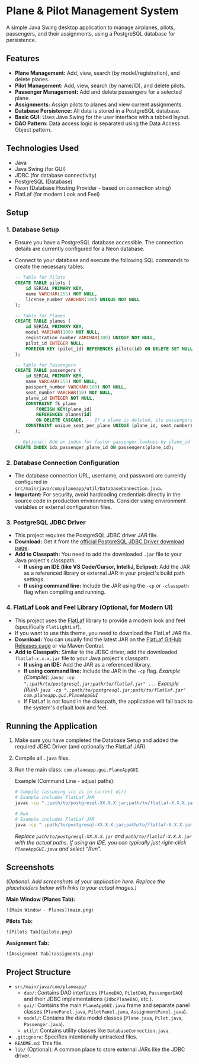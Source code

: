 # Plane & Pilot Management System

A simple Java Swing desktop application to manage airplanes, pilots, passengers, and their assignments, using a PostgreSQL database for persistence.

## Features

*   **Plane Management:** Add, view, search (by model/registration), and delete planes.
*   **Pilot Management:** Add, view, search (by name/ID), and delete pilots.
*   **Passenger Management:** Add and delete passengers for a selected plane.
*   **Assignments:** Assign pilots to planes and view current assignments.
*   **Database Persistence:** All data is stored in a PostgreSQL database.
*   **Basic GUI:** Uses Java Swing for the user interface with a tabbed layout.
*   **DAO Pattern:** Data access logic is separated using the Data Access Object pattern.

## Technologies Used

*   Java
*   Java Swing (for GUI)
*   JDBC (for database connectivity)
*   PostgreSQL (Database)
*   Neon (Database Hosting Provider - based on connection string)
*   FlatLaf (for modern Look and Feel)

## Setup

### 1. Database Setup

*   Ensure you have a PostgreSQL database accessible. The connection details are currently configured for a Neon database.
*   Connect to your database and execute the following SQL commands to create the necessary tables:

    ```sql
    -- Table for Pilots
    CREATE TABLE pilots (
        id SERIAL PRIMARY KEY,
        name VARCHAR(255) NOT NULL,
        license_number VARCHAR(100) UNIQUE NOT NULL
    );

    -- Table for Planes
    CREATE TABLE planes (
        id SERIAL PRIMARY KEY,
        model VARCHAR(100) NOT NULL,
        registration_number VARCHAR(100) UNIQUE NOT NULL,
        pilot_id INTEGER NULL,
        FOREIGN KEY (pilot_id) REFERENCES pilots(id) ON DELETE SET NULL -- If a pilot is deleted, set pilot_id to NULL
    );

    -- Table for Passengers
    CREATE TABLE passengers (
        id SERIAL PRIMARY KEY,
        name VARCHAR(255) NOT NULL,
        passport_number VARCHAR(100) NOT NULL,
        seat_number VARCHAR(10) NOT NULL,
        plane_id INTEGER NOT NULL,
        CONSTRAINT fk_plane
            FOREIGN KEY(plane_id)
            REFERENCES planes(id)
            ON DELETE CASCADE, -- If a plane is deleted, its passengers are also deleted
        CONSTRAINT unique_seat_per_plane UNIQUE (plane_id, seat_number) -- Ensure seat numbers are unique within each plane
    );

    -- Optional: Add an index for faster passenger lookups by plane_id
    CREATE INDEX idx_passenger_plane_id ON passengers(plane_id);
    ```

### 2. Database Connection Configuration

*   The database connection URL, username, and password are currently configured in `src/main/java/com/planeapp/util/DatabaseConnection.java`.
*   **Important:** For security, avoid hardcoding credentials directly in the source code in production environments. Consider using environment variables or external configuration files.

### 3. PostgreSQL JDBC Driver

*   This project requires the PostgreSQL JDBC driver JAR file.
*   **Download:** Get it from the [official PostgreSQL JDBC Driver download page](https://jdbc.postgresql.org/download/).
*   **Add to Classpath:** You need to add the downloaded `.jar` file to your Java project's classpath.
    *   **If using an IDE (like VS Code/Cursor, IntelliJ, Eclipse):** Add the JAR as a referenced library or external JAR in your project's build path settings.
    *   **If using command line:** Include the JAR using the `-cp` or `-classpath` flag when compiling and running.

### 4. FlatLaf Look and Feel Library (Optional, for Modern UI)

*   This project uses the [FlatLaf](https://www.formdev.com/flatlaf/) library to provide a modern look and feel (specifically `FlatLightLaf`).
*   If you want to use this theme, you need to download the FlatLaf JAR file.
*   **Download:** You can usually find the latest JAR on the [FlatLaf GitHub Releases page](https://github.com/JFormDesigner/flatlaf/releases) or via Maven Central.
*   **Add to Classpath:** Similar to the JDBC driver, add the downloaded `flatlaf-x.x.x.jar` file to your Java project's classpath.
    *   **If using an IDE:** Add the JAR as a referenced library.
    *   **If using command line:** Include the JAR in the `-cp` flag.
        *Example (Compile): `javac -cp ".;path/to/postgresql.jar;path/to/flatlaf.jar" ...`*
        *Example (Run): `java -cp ".;path/to/postgresql.jar;path/to/flatlaf.jar" com.planeapp.gui.PlaneAppGUI`*
    *   If FlatLaf is not found in the classpath, the application will fall back to the system's default look and feel.

## Running the Application

1.  Make sure you have completed the Database Setup and added the required JDBC Driver (and optionally the FlatLaf JAR).
2.  Compile all `.java` files.
3.  Run the main class: `com.planeapp.gui.PlaneAppGUI`.

    Example (Command Line - adjust paths):
    ```bash
    # Compile (assuming src is in current dir)
    # Example includes FlatLaf JAR
    javac -cp ".;path/to/postgresql-XX.X.X.jar;path/to/flatlaf-X.X.X.jar" src/main/java/com/planeapp/util/*.java src/main/java/com/planeapp/model/*.java src/main/java/com/planeapp/dao/*.java src/main/java/com/planeapp/gui/*.java

    # Run
    # Example includes FlatLaf JAR
    java -cp ".;path/to/postgresql-XX.X.X.jar;path/to/flatlaf-X.X.X.jar" com.planeapp.gui.PlaneAppGUI
    ```

    *Replace `path/to/postgresql-XX.X.X.jar` and `path/to/flatlaf-X.X.X.jar` with the actual paths.*
    *If using an IDE, you can typically just right-click `PlaneAppGUI.java` and select "Run".*

## Screenshots

*(Optional: Add screenshots of your application here. Replace the placeholders below with links to your actual images.)*

**Main Window (Planes Tab):**

```
![Main Window - Planes](main.png)
```

**Pilots Tab:**

```
![Pilots Tab](pilote.png)
```

**Assignment Tab:**

```
![Assignment Tab](assigments.png)
```

## Project Structure

*   `src/main/java/com/planeapp/`
    *   `dao/`: Contains DAO interfaces (`PlaneDAO`, `PilotDAO`, `PassengerDAO`) and their JDBC implementations (`JdbcPlaneDAO`, etc.).
    *   `gui/`: Contains the main `PlaneAppGUI.java` frame and separate panel classes (`PlanePanel.java`, `PilotPanel.java`, `AssignmentPanel.java`).
    *   `model/`: Contains the data model classes (`Plane.java`, `Pilot.java`, `Passenger.java`).
    *   `util/`: Contains utility classes like `DatabaseConnection.java`.
*   `.gitignore`: Specifies intentionally untracked files.
*   `README.md`: This file.
*   `lib/` (Optional): A common place to store external JARs like the JDBC driver. 